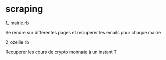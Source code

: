 # scraping

1_ mairie.rb

Se rendre sur differentes pages et recuperer les emails pour chaque mairie

2_ozeille.rb

Recuperer les cours de crypto monnaie à un instant T
